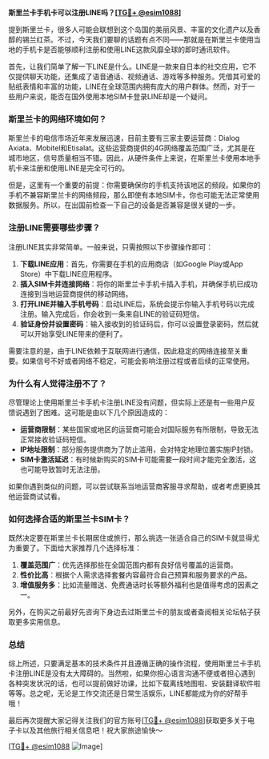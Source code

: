 **斯里兰卡手机卡可以注册LINE吗？[[TG💪+ @esim1088](https://t.me/s/esim1088)]**

提到斯里兰卡，很多人可能会联想到这个岛国的美丽风景、丰富的文化遗产以及香醇的锡兰红茶。不过，今天我们要聊的话题有点不同——那就是在斯里兰卡使用当地的手机卡是否能够顺利注册和使用LINE这款风靡全球的即时通讯软件。

首先，让我们简单了解一下LINE是什么。LINE是一款来自日本的社交应用，它不仅提供聊天功能，还集成了语音通话、视频通话、游戏等多种服务。凭借其可爱的贴纸表情和丰富的功能，LINE在全球范围内拥有庞大的用户群体。然而，对于一些用户来说，能否在国外使用本地SIM卡登录LINE却是一个疑问。

### 斯里兰卡的网络环境如何？

斯里兰卡的电信市场近年来发展迅速，目前主要有三家主要运营商：Dialog Axiata、Mobitel和Etisalat。这些运营商提供的4G网络覆盖范围广泛，尤其是在城市地区，信号质量相当不错。因此，从硬件条件上来说，在斯里兰卡使用本地手机卡来注册和使用LINE是完全可行的。

但是，这里有一个重要的前提：你需要确保你的手机支持该地区的频段。如果你的手机不兼容斯里兰卡的网络频段，那么即使有本地SIM卡，你也可能无法正常使用数据服务。所以，在出国前检查一下自己的设备是否兼容是很关键的一步。

### 注册LINE需要哪些步骤？

注册LINE其实非常简单。一般来说，只需按照以下步骤操作即可：

1. **下载LINE应用**：首先，你需要在手机的应用商店（如Google Play或App Store）中下载LINE应用程序。
2. **插入SIM卡并连接网络**：将你的斯里兰卡手机卡插入手机，并确保手机已成功连接到当地运营商提供的移动网络。
3. **打开LINE并输入手机号码**：启动LINE后，系统会提示你输入手机号码以完成注册。输入完成后，你会收到一条来自LINE的验证码短信。
4. **验证身份并设置密码**：输入接收到的验证码后，你可以设置登录密码，然后就可以开始享受LINE带来的便利了。

需要注意的是，由于LINE依赖于互联网进行通信，因此稳定的网络连接至关重要。如果信号不好或者网络不稳定，可能会影响注册过程或者后续的正常使用。

### 为什么有人觉得注册不了？

尽管理论上使用斯里兰卡手机卡注册LINE没有问题，但实际上还是有一些用户反馈说遇到了困难。这可能是由以下几个原因造成的：

- **运营商限制**：某些国家或地区的运营商可能会对国际服务有所限制，导致无法正常接收验证码短信。
- **IP地址限制**：部分服务提供商为了防止滥用，会对特定地理位置实施IP封锁。
- **SIM卡激活延迟**：有时候新购买的SIM卡可能需要一段时间才能完全激活，这也可能导致暂时无法注册。

如果你遇到类似的问题，可以尝试联系当地运营商客服寻求帮助，或者考虑更换其他运营商试试看。

### 如何选择合适的斯里兰卡SIM卡？

既然决定要在斯里兰卡长期居住或旅行，那么挑选一张适合自己的SIM卡就显得尤为重要了。下面给大家推荐几个选择标准：

1. **覆盖范围广**：优先选择那些在全国范围内都有良好信号覆盖的运营商。
2. **性价比高**：根据个人需求选择套餐内容最符合自己预算和服务要求的产品。
3. **增值服务多**：比如流量赠送、免费通话时长等额外福利也是值得考虑的因素之一。

另外，在购买之前最好先咨询下身边去过斯里兰卡的朋友或者查阅相关论坛帖子获取更多实用信息。

### 总结

综上所述，只要满足基本的技术条件并且遵循正确的操作流程，使用斯里兰卡手机卡注册LINE是没有太大障碍的。当然啦，如果你担心语言沟通不便或者担心遇到各种突发状况的话，也可以提前做好功课，比如下载离线地图啦、安装翻译软件啦等等。总之呢，无论是工作交流还是日常生活娱乐，LINE都能成为你的好帮手哦！

最后再次提醒大家记得关注我们的官方账号[[TG💪+ @esim1088](https://t.me/s/esim1088)]获取更多关于电子卡以及其他旅行相关信息吧！祝大家旅途愉快～

[[TG💪+ @esim1088](https://t.me/s/esim1088) ![Image](https://i.postimg.cc/4NQfJmqS/Snipaste-2025-05-13-00-14-12.png)]